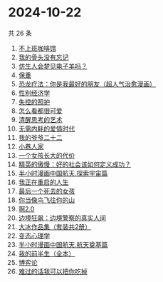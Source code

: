 # 2024-10-22

共 26 条

<!-- BEGIN WEREAD -->
<!-- 最后更新时间 2024-10-22 20:01:44 +0800 -->
1. [不上班咖啡馆](https://weread.qq.com/web/bookDetail/e23322d0813ab944dg017b71)
1. [我的骨头没有忘记](https://weread.qq.com/web/bookDetail/70232c00813ab944dg010f7a)
1. [仿生人会梦见电子羊吗？](https://weread.qq.com/web/bookDetail/44c32630813ab9467g0154e0)
1. [保重](https://weread.qq.com/web/bookDetail/35a32880813ab7295g0177de)
1. [恐龙疗法：你是我最好的朋友（超人气治愈漫画）](https://weread.qq.com/web/bookDetail/39032fe0813ab939bg01400e)
1. [性别经济学](https://weread.qq.com/web/bookDetail/e3732800813ab920fg012d5e)
1. [失控的照护](https://weread.qq.com/web/bookDetail/f4d32730813ab948bg013273)
1. [怎么看都很可爱](https://weread.qq.com/web/bookDetail/58632340813ab9455g014db0)
1. [清醒思考的艺术](https://weread.qq.com/web/bookDetail/14132a10597c6a141edb5fb)
1. [无需内耗的爱情时代](https://weread.qq.com/web/bookDetail/0b3321d0813ab945cg01309b)
1. [我的爷爷二十二](https://weread.qq.com/web/bookDetail/f4632510813ab93d6g012e40)
1. [小巷人家](https://weread.qq.com/web/bookDetail/41532d00813ab79b6g010ac3)
1. [一个女孩长大的代价](https://weread.qq.com/web/bookDetail/1ec32a00813ab943dg01681b)
1. [精英的傲慢：好的社会该如何定义成功？](https://weread.qq.com/web/bookDetail/5d1320e072744bdc5d154db)
1. [半小时漫画中国航天.探索宇宙篇](https://weread.qq.com/web/bookDetail/56d32100813ab945bg012d34)
1. [我正在重启的人生](https://weread.qq.com/web/bookDetail/19232860813ab943ag0112b4)
1. [最后一个死去的女孩](https://weread.qq.com/web/bookDetail/fce32e50813ab944bg013e30)
1. [你当像鸟飞往你的山](https://weread.qq.com/web/bookDetail/8b832b5071979d0b8b86c0d)
1. [啊2.0](https://weread.qq.com/web/bookDetail/b303225072012563b300eac)
1. [边境狂飙：边境警察的真实人间](https://weread.qq.com/web/bookDetail/02032f10813ab943ag015dae)
1. [大冰作品集（套装共2册）](https://weread.qq.com/web/bookDetail/3963244072550e063962006)
1. [变态心理学](https://weread.qq.com/web/bookDetail/21732e90813ab6c04g011c83)
1. [半小时漫画中国航天.航天奠基篇](https://weread.qq.com/web/bookDetail/370328f0813ab945bg011467)
1. [我的前半生（全本）](https://weread.qq.com/web/bookDetail/7cf327e07225358b7cf0226)
1. [博弈论](https://weread.qq.com/web/bookDetail/86a32490718ea51d86a0045)
1. [难过的话我可以把你吃掉](https://weread.qq.com/web/bookDetail/ddd32c60813ab92f5g019017)
<!-- END WEREAD -->